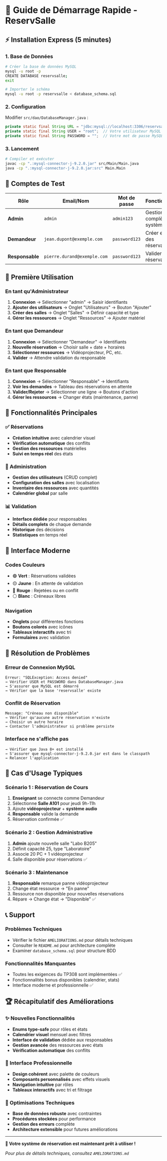 # 🚀 Guide de Démarrage Rapide - ReservSalle

## ⚡ Installation Express (5 minutes)

### 1. Base de Données
```bash
# Créer la base de données MySQL
mysql -u root -p
CREATE DATABASE reservsalle;
exit

# Importer le schéma
mysql -u root -p reservsalle < database_schema.sql
```

### 2. Configuration
Modifier `src/dao/DatabaseManager.java` :
```java
private static final String URL = "jdbc:mysql://localhost:3306/reservsalle";
private static final String USER = "root";  // Votre utilisateur MySQL
private static final String PASSWORD = "";  // Votre mot de passe MySQL
```

### 3. Lancement
```bash
# Compiler et exécuter
javac -cp ".:mysql-connector-j-9.2.0.jar" src/Main/Main.java
java -cp ".:mysql-connector-j-9.2.0.jar:src" Main.Main
```

## 👥 Comptes de Test

| Rôle | Email/Nom | Mot de passe | Fonctionnalités |
|------|-----------|--------------|-----------------|
| **Admin** | `admin` | `admin123` | Gestion complète du système |
| **Demandeur** | `jean.dupont@exemple.com` | `password123` | Créer et suivre des réservations |
| **Responsable** | `pierre.durand@exemple.com` | `password123` | Valider les réservations |

## 🎯 Première Utilisation

### En tant qu'Administrateur
1. **Connexion** → Sélectionner "admin" → Saisir identifiants
2. **Ajouter des utilisateurs** → Onglet "Utilisateurs" → Bouton "Ajouter"
3. **Créer des salles** → Onglet "Salles" → Définir capacité et type
4. **Gérer les ressources** → Onglet "Ressources" → Ajouter matériel

### En tant que Demandeur
1. **Connexion** → Sélectionner "Demandeur" → Identifiants
2. **Nouvelle réservation** → Choisir salle + date + horaires
3. **Sélectionner ressources** → Vidéoprojecteur, PC, etc.
4. **Valider** → Attendre validation du responsable

### En tant que Responsable
1. **Connexion** → Sélectionner "Responsable" → Identifiants
2. **Voir les demandes** → Tableau des réservations en attente
3. **Valider/Rejeter** → Sélectionner une ligne → Boutons d'action
4. **Gérer les ressources** → Changer états (maintenance, panne)

## 📅 Fonctionnalités Principales

### ✅ Réservations
- **Création intuitive** avec calendrier visuel
- **Vérification automatique** des conflits
- **Gestion des ressources** matérielles
- **Suivi en temps réel** des états

### 🔧 Administration
- **Gestion des utilisateurs** (CRUD complet)
- **Configuration des salles** avec localisation
- **Inventaire des ressources** avec quantités
- **Calendrier global** par salle

### 📊 Validation
- **Interface dédiée** pour responsables
- **Détails complets** de chaque demande
- **Historique** des décisions
- **Statistiques** en temps réel

## 🎨 Interface Moderne

### Codes Couleurs
- 🟢 **Vert** : Réservations validées
- 🟡 **Jaune** : En attente de validation
- 🔴 **Rouge** : Rejetées ou en conflit
- ⚪ **Blanc** : Créneaux libres

### Navigation
- **Onglets** pour différentes fonctions
- **Boutons colorés** avec icônes
- **Tableaux interactifs** avec tri
- **Formulaires** avec validation

## 🔧 Résolution de Problèmes

### Erreur de Connexion MySQL
```
Erreur: "SQLException: Access denied"
→ Vérifier USER et PASSWORD dans DatabaseManager.java
→ S'assurer que MySQL est démarré
→ Vérifier que la base 'reservsalle' existe
```

### Conflit de Réservation
```
Message: "Créneau non disponible"
→ Vérifier qu'aucune autre réservation n'existe
→ Choisir un autre horaire
→ Contacter l'administrateur si problème persiste
```

### Interface ne s'affiche pas
```
→ Vérifier que Java 8+ est installé
→ S'assurer que mysql-connector-j-9.2.0.jar est dans le classpath
→ Relancer l'application
```

## 🎯 Cas d'Usage Typiques

### Scénario 1 : Réservation de Cours
1. **Enseignant** se connecte comme Demandeur
2. Sélectionne **Salle A101** pour jeudi 9h-11h
3. Ajoute **vidéoprojecteur** + **système audio**
4. **Responsable** valide la demande
5. Réservation confirmée ✅

### Scénario 2 : Gestion Administrative
1. **Admin** ajoute nouvelle salle "Labo B205"
2. Définit capacité 25, type "Laboratoire"
3. Associe 20 PC + 1 vidéoprojecteur
4. Salle disponible pour réservations ✅

### Scénario 3 : Maintenance
1. **Responsable** remarque panne vidéoprojecteur
2. Change état ressource → "En panne"
3. Ressource non disponible pour nouvelles réservations
4. Répare → Change état → "Disponible" ✅

## 📞 Support

### Problèmes Techniques
- Vérifier le fichier `AMELIORATIONS.md` pour détails techniques
- Consulter le `README.md` pour architecture complète
- Examiner `database_schema.sql` pour structure BDD

### Fonctionnalités Manquantes
- Toutes les exigences du TP308 sont implémentées ✅
- Fonctionnalités bonus disponibles (calendrier, stats)
- Interface moderne et professionnelle ✅

## 🏆 Récapitulatif des Améliorations

### ✨ Nouvelles Fonctionnalités
- **Enums type-safe** pour rôles et états
- **Calendrier visuel** mensuel avec filtres
- **Interface de validation** dédiée aux responsables
- **Gestion avancée** des ressources avec états
- **Vérification automatique** des conflits

### 🎨 Interface Professionnelle
- **Design cohérent** avec palette de couleurs
- **Composants personnalisés** avec effets visuels
- **Navigation intuitive** par rôles
- **Tableaux interactifs** avec tri et filtrage

### 🔧 Optimisations Techniques
- **Base de données robuste** avec contraintes
- **Procédures stockées** pour performance
- **Gestion des erreurs** complète
- **Architecture extensible** pour futures améliorations

---

**🚀 Votre système de réservation est maintenant prêt à utiliser !**

*Pour plus de détails techniques, consultez `AMELIORATIONS.md`* 